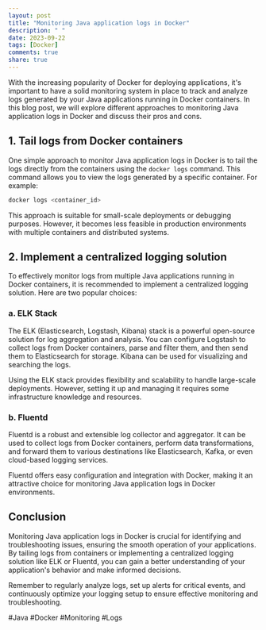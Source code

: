 ```yaml
---
layout: post
title: "Monitoring Java application logs in Docker"
description: " "
date: 2023-09-22
tags: [Docker]
comments: true
share: true
---
```


With the increasing popularity of Docker for deploying applications, it's important to have a solid monitoring system in place to track and analyze logs generated by your Java applications running in Docker containers. In this blog post, we will explore different approaches to monitoring Java application logs in Docker and discuss their pros and cons.

## 1. Tail logs from Docker containers

One simple approach to monitor Java application logs in Docker is to tail the logs directly from the containers using the `docker logs` command. This command allows you to view the logs generated by a specific container. For example:

```bash
docker logs <container_id>
```

This approach is suitable for small-scale deployments or debugging purposes. However, it becomes less feasible in production environments with multiple containers and distributed systems.

## 2. Implement a centralized logging solution

To effectively monitor logs from multiple Java applications running in Docker containers, it is recommended to implement a centralized logging solution. Here are two popular choices:

### a. ELK Stack

The ELK (Elasticsearch, Logstash, Kibana) stack is a powerful open-source solution for log aggregation and analysis. You can configure Logstash to collect logs from Docker containers, parse and filter them, and then send them to Elasticsearch for storage. Kibana can be used for visualizing and searching the logs.

Using the ELK stack provides flexibility and scalability to handle large-scale deployments. However, setting it up and managing it requires some infrastructure knowledge and resources.

### b. Fluentd

Fluentd is a robust and extensible log collector and aggregator. It can be used to collect logs from Docker containers, perform data transformations, and forward them to various destinations like Elasticsearch, Kafka, or even cloud-based logging services.

Fluentd offers easy configuration and integration with Docker, making it an attractive choice for monitoring Java application logs in Docker environments.

## Conclusion

Monitoring Java application logs in Docker is crucial for identifying and troubleshooting issues, ensuring the smooth operation of your applications. By tailing logs from containers or implementing a centralized logging solution like ELK or Fluentd, you can gain a better understanding of your application's behavior and make informed decisions.

Remember to regularly analyze logs, set up alerts for critical events, and continuously optimize your logging setup to ensure effective monitoring and troubleshooting.

#Java #Docker #Monitoring #Logs